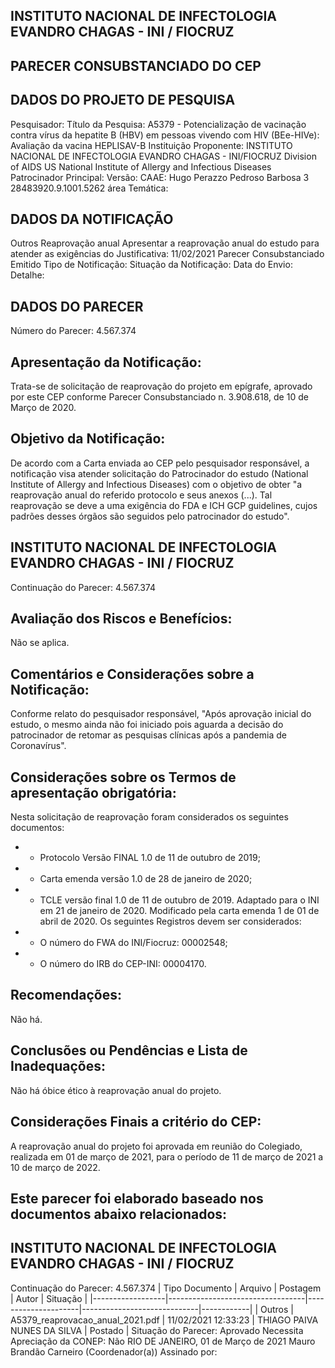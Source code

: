 ## INSTITUTO NACIONAL DE INFECTOLOGIA EVANDRO CHAGAS - INI / FIOCRUZ

## PARECER CONSUBSTANCIADO DO CEP
## DADOS DO PROJETO DE PESQUISA
Pesquisador:
Título da Pesquisa: A5379 - Potencialização de vacinação contra vírus da hepatite B (HBV) em pessoas vivendo com HIV (BEe-HIVe): Avaliação da vacina HEPLISAV-B
Instituição Proponente: INSTITUTO NACIONAL DE INFECTOLOGIA EVANDRO CHAGAS - INI/FIOCRUZ Division of AIDS US National Institute of Allergy and Infectious Diseases Patrocinador Principal:
Versão:
CAAE:
Hugo Perazzo Pedroso Barbosa
3
28483920.9.1001.5262
área Temática:
## DADOS DA NOTIFICAÇÃO
Outros
Reaprovação anual
Apresentar a reaprovação anual do estudo para atender as exigências do Justificativa:
11/02/2021
Parecer Consubstanciado Emitido
Tipo de Notificação:
Situação da Notificação:
Data do Envio:
Detalhe:
## DADOS DO PARECER
Número do Parecer:
4.567.374
## Apresentação da Notificação:
Trata-se de solicitação de reaprovação do projeto em epígrafe, aprovado por este CEP conforme Parecer Consubstanciado n. 3.908.618, de 10 de Março de 2020.
## Objetivo da Notificação:
De acordo com a Carta enviada ao CEP pelo pesquisador responsável, a notificação visa atender solicitação do Patrocinador do estudo (National Institute of Allergy and Infectious Diseases) com o objetivo de obter "a reaprovação anual do referido protocolo e seus anexos (...). Tal reaprovação se deve a uma exigência do FDA e ICH GCP guidelines, cujos padrões desses órgãos são seguidos pelo patrocinador do estudo".
## INSTITUTO NACIONAL DE INFECTOLOGIA EVANDRO CHAGAS - INI / FIOCRUZ
Continuação do Parecer: 4.567.374
## Avaliação dos Riscos e Benefícios:
Não se aplica.
## Comentários e Considerações sobre a Notificação:
Conforme relato do pesquisador responsável, "Após aprovação inicial do estudo, o mesmo ainda não foi iniciado pois aguarda a decisão do patrocinador de retomar as pesquisas clínicas após a pandemia de Coronavírus".
## Considerações sobre os Termos de apresentação obrigatória:
Nesta solicitação de reaprovação foram considerados os seguintes documentos:
- - Protocolo Versão FINAL 1.0 de 11 de outubro de 2019;
- - Carta emenda versão 1.0 de 28 de janeiro de 2020;
- -  TCLE versão final 1.0 de 11 de outubro de 2019. Adaptado para o INI em 21 de janeiro de 2020. Modificado pela carta emenda 1 de 01 de abril de 2020.
Os seguintes Registros devem ser considerados:
- - O número do FWA do INI/Fiocruz: 00002548;
- - O número do IRB do CEP-INI: 00004170.
## Recomendações:
Não há.
## Conclusões ou Pendências e Lista de Inadequações:
Não há óbice ético à reaprovação anual do projeto.
## Considerações Finais a critério do CEP:
A reaprovação anual do projeto foi aprovada em reunião do Colegiado, realizada em 01 de março de 2021, para o período de 11 de março de 2021 a 10 de março de 2022.
## Este parecer foi elaborado baseado nos documentos abaixo relacionados:
## INSTITUTO NACIONAL DE INFECTOLOGIA EVANDRO CHAGAS - INI / FIOCRUZ

Continuação do Parecer: 4.567.374
| Tipo Documento   | Arquivo                          | Postagem            | Autor                       | Situação   |
|------------------|----------------------------------|---------------------|-----------------------------|------------|
| Outros           | A5379_reaprovacao_anual_2021.pdf | 11/02/2021 12:33:23 | THIAGO PAIVA NUNES DA SILVA | Postado    |
Situação do Parecer:
Aprovado
Necessita Apreciação da CONEP:
Não
RIO DE JANEIRO, 01 de Março de 2021
Mauro Brandão Carneiro (Coordenador(a)) Assinado por:
